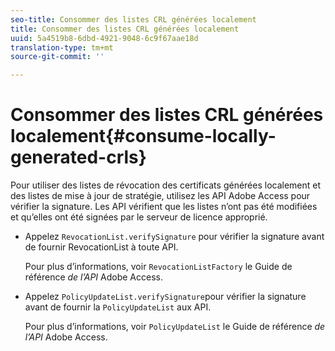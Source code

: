 ```yaml
---
seo-title: Consommer des listes CRL générées localement
title: Consommer des listes CRL générées localement
uuid: 5a4519b8-6dbd-4921-9048-6c9f67aae18d
translation-type: tm+mt
source-git-commit: ''

---
```



# Consommer des listes CRL générées localement{#consume-locally-generated-crls}

Pour utiliser des listes de révocation des certificats générées localement et des listes de mise à jour de stratégie, utilisez les API Adobe Access pour vérifier la signature. Les API vérifient que les listes n’ont pas été modifiées et qu’elles ont été signées par le serveur de licence approprié.

* Appelez `RevocationList.verifySignature` pour vérifier la signature avant de fournir RevocationList à toute API.

   Pour plus d’informations, voir `RevocationListFactory` le Guide de référence *de l’API* Adobe Access.

* Appelez `PolicyUpdateList.verifySignature`pour vérifier la signature avant de fournir la `PolicyUpdateList` aux API.

   Pour plus d’informations, voir `PolicyUpdateList` le Guide de référence *de l’API* Adobe Access.


